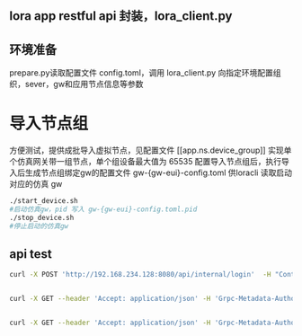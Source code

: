 
## lora app restful api 封装，lora_client.py

## 环境准备
prepare.py读取配置文件 config.toml，调用 lora_client.py 向指定环境配置组织，sever，gw和应用节点信息等参数

# 导入节点组
方便测试，提供成批导入虚拟节点，见配置文件  [[app.ns.device_group]]
实现单个仿真网关带一组节点，单个组设备最大值为 65535
配置导入节点组后，执行导入后生成节点组绑定gw的配置文件 gw-{gw-eui}-config.toml 供loracli 读取启动对应的仿真 gw

```bash
./start_device.sh
#启动仿真gw，pid 写入 gw-{gw-eui}-config.toml.pid
./stop_device.sh
#停止启动的仿真gw
```


## api test
```bash
curl -X POST 'http://192.168.234.128:8080/api/internal/login'  -H "Content-Type: application/json" -d '{"username":"admin", "password":"admin"}' -x ""


curl -X GET --header 'Accept: application/json' -H 'Grpc-Metadata-Authorization: Bearer eyJhbGciOiJIUzI1NiIsInR5cCI6IkpXVCJ9.eyJhdWQiOiJsb3JhLWFwcC1zZXJ2ZXIiLCJleHAiOjE1NTc5NzgwMTUsImlzcyI6ImxvcmEtYXBwLXNlcnZlciIsIm5iZiI6MTU1Nzg5MTYxNSwic3ViIjoidXNlciIsInVzZXJuYW1lIjoiYWRtaW4ifQ.-ExzgAgSzj3PdlW-4U7pt38EUXUIModPFMmebEosWBY' 'http://192.168.234.128:8080/api/organizations?limit=10' -x ""


curl -X GET --header 'Accept: application/json' -H 'Grpc-Metadata-Authorization: Bearer eyJhbGciOiJIUzI1NiIsInR5cCI6IkpXVCJ9.eyJhdWQiOiJsb3JhLWFwcC1zZXJ2ZXIiLCJleHAiOjE1NTgwNjk0MTUsImlzcyI6ImxvcmEtYXBwLXNlcnZlciIsIm5iZiI6MTU1Nzk4MzAxNSwic3ViIjoidXNlciIsInVzZXJuYW1lIjoiYWRtaW4ifQ.pH3xguBcH6ybwIeNiCv4SuhasbvwaPmJRz5LPDGxgw4' 'http://192.168.234.128:8080/api/gateways?limit=10' -x ""
```

